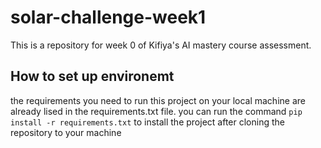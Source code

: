 # solar-challenge-week1
This is a repository for week 0 of Kifiya's AI mastery course assessment.
## How to set up environemt
the requirements you need to run this project on your local machine are already lised in the requirements.txt file. you can run the command `pip install -r requirements.txt` to install the project after cloning the repository to your machine
